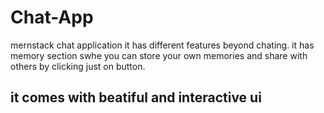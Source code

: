 # Chat-App
mernstack chat application it has different features beyond chating. it has memory section swhe you can store your own memories and share with others by clicking just on button.
## it comes with beatiful and interactive ui
